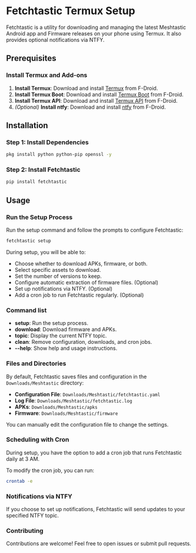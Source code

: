 # Fetchtastic Termux Setup

Fetchtastic is a utility for downloading and managing the latest Meshtastic Android app and Firmware releases on your phone using Termux. It also provides optional notifications via NTFY.

## Prerequisites

### Install Termux and Add-ons

1. **Install Termux**: Download and install [Termux](https://f-droid.org/en/packages/com.termux/) from F-Droid.
2. **Install Termux Boot**: Download and install [Termux Boot](https://f-droid.org/en/packages/com.termux.boot/) from F-Droid.
3. **Install Termux API**: Download and install [Termux API](https://f-droid.org/en/packages/com.termux.api/) from F-Droid.
4. *(Optional)* **Install ntfy**: Download and install [ntfy](https://f-droid.org/en/packages/io.heckel.ntfy/) from F-Droid.

## Installation

### Step 1: Install Dependencies

```bash
pkg install python python-pip openssl -y
```

### Step 2: Install Fetchtastic

```bash
pip install fetchtastic
```

## Usage

### Run the Setup Process

Run the setup command and follow the prompts to configure Fetchtastic:

```bash
fetchtastic setup
```

During setup, you will be able to:

- Choose whether to download APKs, firmware, or both.
- Select specific assets to download.
- Set the number of versions to keep.
- Configure automatic extraction of firmware files. (Optional)
- Set up notifications via NTFY. (Optional)
- Add a cron job to run Fetchtastic regularly. (Optional)

### Command list

- **setup**: Run the setup process.
- **download**: Download firmware and APKs.
- **topic**: Display the current NTFY topic.
- **clean**: Remove configuration, downloads, and cron jobs.
- **--help**: Show help and usage instructions.

### Files and Directories

By default, Fetchtastic saves files and configuration in the `Downloads/Meshtastic` directory:

 - **Configuration File**: `Downloads/Meshtastic/fetchtastic.yaml`
 - **Log File**: `Downloads/Meshtastic/fetchtastic.log`
 - **APKs**: `Downloads/Meshtastic/apks`
 - **Firmware**: `Downloads/Meshtastic/firmware`

You can manually edit the configuration file to change the settings.

### Scheduling with Cron

During setup, you have the option to add a cron job that runs Fetchtastic daily at 3 AM.

To modify the cron job, you can run:
```bash
crontab -e
```

### Notifications via NTFY

If you choose to set up notifications, Fetchtastic will send updates to your specified NTFY topic.

### Contributing

Contributions are welcome! Feel free to open issues or submit pull requests.
